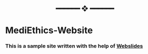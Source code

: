 <h2 align="center"> ━━━━━━  ❖  ━━━━━━ </h2>

# MediEthics-Website

### This is a sample site written with the help of [Webslides](https://github.com/webslides/webslides/)
